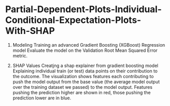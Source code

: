 # Partial-Dependent-Plots-Individual-Conditional-Expectation-Plots-With-SHAP

1. Modeling
Training an advanced Gradient Boosting (XGBoost) Regression model Evaluate the model on the Validation Root Mean Squared Error metric.

2. SHAP Values
Creatjng a shap explainer from gradient boosting model
Explaining individual train (or test) data points on their contribution to the outcome.
The visualization shows features each contributing to push the model output from the base value (the average model output over the training dataset we passed) to the model output. Features pushing the prediction higher are shown in red, those pushing the prediction lower are in blue.
